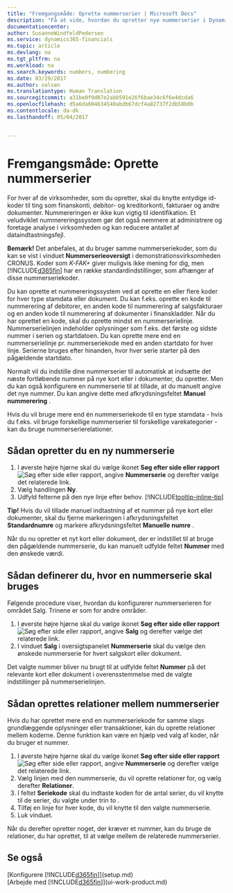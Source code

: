 ```yaml
---
title: "Fremgangsmåde: Oprette nummerserier | Microsoft Docs"
description: "Få at vide, hvordan du opretter nye nummerserier i Dynamics 365 for Financials."
documentationcenter: 
author: SusanneWindfeldPedersen
ms.service: dynamics365-financials
ms.topic: article
ms.devlang: na
ms.tgt_pltfrm: na
ms.workload: na
ms.search.keywords: numbers, numbering
ms.date: 03/29/2017
ms.author: solsen
ms.translationtype: Human Translation
ms.sourcegitcommit: a31be0f9d07e2abb591e26f6bae34c6f6e4dcda6
ms.openlocfilehash: d5a6da604634540abdb67dcf4a82737f2db58b0b
ms.contentlocale: da-dk
ms.lasthandoff: 05/04/2017


---
```

# <a name="how-to-create-number-series"></a>Fremgangsmåde: Oprette nummerserier
For hver af de virksomheder, som du opretter, skal du knytte entydige id-koder til ting som finanskonti, debitor- og kreditorkonti, fakturaer og andre dokumenter. Nummereringen er ikke kun vigtig til identifikation. Et veludviklet nummereringssystem gør det også nemmere at administrere og foretage analyse i virksomheden og kan reducere antallet af dataindtastningsfejl.

**Bemærk!** Det anbefales, at du bruger samme nummerseriekoder, som du kan se vist i vinduet **Nummerserieoversigt** i demonstrationsvirksomheden CRONUS. Koder som *K-FAK+* giver muligvis ikke mening for dig, men [!INCLUDE[d365fin](includes/d365fin_md.md)] har en række standardindstillinger, som afhænger af disse nummerseriekoder.

Du kan oprette et nummereringssystem ved at oprette en eller flere koder for hver type stamdata eller dokument. Du kan f.eks. oprette en kode til nummerering af debitorer, en anden kode til nummerering af salgsfakturaer og en anden kode til nummerering af dokumenter i finanskladder. Når du har oprettet en kode, skal du oprette mindst en nummerserielinje. Nummerserielinjen indeholder oplysninger som f.eks. det første og sidste nummer i serien og startdatoen. Du kan oprette mere end en nummerserielinje pr. nummerseriekode med en anden startdato for hver linje. Serierne bruges efter hinanden, hvor hver serie starter på den pågældende startdato.

Normalt vil du indstille dine nummerserier til automatisk at indsætte det næste fortløbende nummer på nye kort eller i dokumenter, du opretter. Men du kan også konfigurere en nummerserie til at tillade, at du manuelt angive det nye nummer. Du kan angive dette med afkrydsningsfeltet **Manuel nummerering** .

Hvis du vil bruge mere end én nummerseriekode til en type stamdata - hvis du f.eks. vil bruge forskellige nummerserier til forskellige varekategorier - kan du bruge nummerserierelationer.

## <a name="to-create-a-new-number-series"></a>Sådan opretter du en ny nummerserie
1. I øverste højre hjørne skal du vælge ikonet **Søg efter side eller rapport** ![Søg efter side eller rapport](media/ui-search/search_small.png "Ikonet Søg efter side eller rapport"), angive **Nummerserie** og derefter vælge det relaterede link.
2. Vælg handlingen **Ny**.
3. Udfyld felterne på den nye linje efter behov. [!INCLUDE[tooltip-inline-tip](includes/tooltip-inline-tip_md.md)]

**Tip!** Hvis du vil tillade manuel indtastning af et nummer på nye kort eller dokumenter, skal du fjerne markeringen i afkrydsningsfeltet **Standardnumre** og markere afkrydsningsfeltet **Manuelle numre** .

Når du nu opretter et nyt kort eller dokument, der er indstillet til at bruge den pågældende nummerserie, du kan manuelt udfylde feltet **Nummer** med den ønskede værdi.  

## <a name="to-set-up-where-a-number-series-is-used"></a>Sådan definerer du, hvor en nummerserie skal bruges
Følgende procedure viser, hvordan du konfigurerer nummerserieren for området Salg. Trinene er som for andre områder.
1. I øverste højre hjørne skal du vælge ikonet **Søg efter side eller rapport** ![Søg efter side eller rapport](media/ui-search/search_small.png "Ikonet Søg efter side eller rapport"), angive **Salg** og derefter vælge det relaterede link.
2. I vinduet **Salg** i oversigtspanelet **Nummerserie** skal du vælge den ønskede nummerserie for hvert salgskort eller dokument.

Det valgte nummer bliver nu brugt til at udfylde feltet **Nummer** på det relevante kort eller dokument i overensstemmelse med de valgte indstillinger på nummerserielinjen.

## <a name="to-create-relationships-between-number-series"></a>Sådan oprettes relationer mellem nummerserier
Hvis du har oprettet mere end en nummerseriekode for samme slags grundlæggende oplysninger eller transaktioner, kan du oprette relationer mellem koderne. Denne funktion kan være en hjælp ved valg af koder, når du bruger et nummer.

1. I øverste højre hjørne skal du vælge ikonet **Søg efter side eller rapport** ![Søg efter side eller rapport](media/ui-search/search_small.png "Ikonet Søg efter side eller rapport"), angive **Nummerserie** og derefter vælge det relaterede link.
2. Vælg linjen med den nummerserie, du vil oprette relationer for, og vælg derefter **Relationer**.
3. I feltet **Seriekode** skal du indtaste koden for de antal serier, du vil knytte til de serier, du valgte under trin to .
4. Tilføj en linje for hver kode, du vil knytte til den valgte nummerserie.
5. Luk vinduet.

Når du derefter opretter noget, der kræver et nummer, kan du bruge de relationer, du har oprettet, til at vælge mellem de relaterede nummerserier.

## <a name="see-also"></a>Se også
[Konfigurere [!INCLUDE[d365fin](includes/d365fin_md.md)]](setup.md)  
[Arbejde med [!INCLUDE[d365fin](includes/d365fin_md.md)]](ui-work-product.md)  

